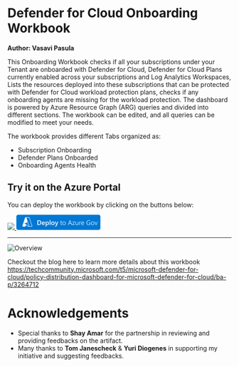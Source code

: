 # Defender for Cloud Onboarding Workbook
**Author: Vasavi Pasula**

This Onboarding Workbook checks if all your subscriptions under your Tenant are onboarded with Defender for Cloud, Defender for Cloud Plans currently enabled across your subscriptions and Log Analytics Workspaces, Lists the resources deployed into these subscriptions that can be protected with Defender for Cloud workload protection plans, checks if any onboarding agents are missing for the workload protection.
The dashboard is powered by Azure Resource Graph (ARG) queries and divided into different sections. 
The workbook can be edited, and all queries can be modified to meet your needs.

The workbook provides different Tabs organized as: 
*	Subscription Onboarding
*	Defender Plans Onboarded
*	Onboarding Agents Health

## Try it on the Azure Portal

You can deploy the workbook by clicking on the buttons below:

<a href="https://aka.ms/onboardingworkbook" target="_blank">
    <img src="https://aka.ms/deploytoazurebutton"/>
</a>
<a href="https://aka.ms/onboardingworkbook" target="_blank">
<img src="https://raw.githubusercontent.com/Azure/azure-quickstart-templates/master/1-CONTRIBUTION-GUIDE/images/deploytoazuregov.png"/>
</a> 

***
![Overview](./ImagePDD.png)

Checkout the blog here to learn more details about this workbook https://techcommunity.microsoft.com/t5/microsoft-defender-for-cloud/policy-distribution-dashboard-for-microsoft-defender-for-cloud/ba-p/3264712

# Acknowledgements
* Special thanks to **Shay Amar** for the partnership in reviewing and providing feedbacks on the artifact.
* Many thanks to **Tom Janescheck** & **Yuri Diogenes** in supporting my initiative and suggesting feedbacks.  
